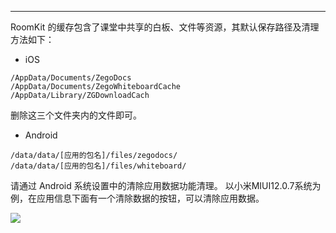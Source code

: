 <Title>如何清理缓存？</Title>


---

RoomKit 的缓存包含了课堂中共享的白板、文件等资源，其默认保存路径及清理方法如下：

- iOS
```
/AppData/Documents/ZegoDocs 
/AppData/Documents/ZegoWhiteboardCache 
/AppData/Library/ZGDownloadCach
```
删除这三个文件夹内的文件即可。

- Android
```
/data/data/[应用的包名]/files/zegodocs/
/data/data/[应用的包名]/files/whiteboard/
```
请通过 Android 系统设置中的清除应用数据功能清理。
以小米MIUI12.0.7系统为例，在应用信息下面有一个清除数据的按钮，可以清除应用数据。

<Frame width="512" height="auto" caption=""><Frame width="512" height="auto" caption=""><img src="https://doc-media.zego.im/sdk-doc/Pics/FAQ/Android/clearcahe_android.png" /></Frame></Frame>